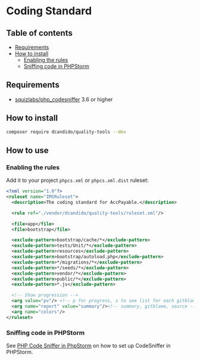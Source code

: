 # Coding Standard

## Table of contents

- [Requirements](#requirements)
- [How to install](#how-to-install)
    - [Enabling the rules](#enabling-the-rules)
    - [Sniffing code in PHPStorm](#sniffing-code-in-phpstorm)



## Requirements

- [squizlabs/php_codesniffer](https://github.com/squizlabs/PHP_CodeSniffer) 3.6 or higher

## How to install

```bash
composer require dcandido/quality-tools --dev
```

## How to use

### Enabling the rules

Add it to your project `phpcs.xml` or `phpcs.xml.dist` ruleset:

```xml
<?xml version="1.0"?>
<ruleset name="IMSRuleset">
  <description>The coding standard for AccPayable.</description>

  <rule ref="./vendor/dcandido/quality-tools/ruleset.xml"/>

  <file>app</file>
  <file>bootstrap</file>

  <exclude-pattern>bootstrap/cache/*</exclude-pattern>
  <exclude-pattern>tests/Unit/*</exclude-pattern>
  <exclude-pattern>resources</exclude-pattern>
  <exclude-pattern>bootstrap/autoload.php</exclude-pattern>
  <exclude-pattern>*/migrations/*</exclude-pattern>
  <exclude-pattern>*/seeds/*</exclude-pattern>
  <exclude-pattern>vendor/*</exclude-pattern>
  <exclude-pattern>public/*</exclude-pattern>
  <exclude-pattern>*.js</exclude-pattern>

  <!-- Show progression -->
  <arg value="pv"/> <!-- p for progress, s to see list for each gitblame author, v to see authors with no violations, s include source codes in the report -->
  <arg name="report" value="summary"/><!-- summary, gitblame, source -->
  <arg name="colors"/>
</ruleset>
```

### Sniffing code in PHPStorm

See [PHP Code Sniffer in PhpStorm](https://confluence.jetbrains.com/display/PhpStorm/PHP+Code+Sniffer+in+PhpStorm) on how to set up CodeSniffer in PHPStorm.
